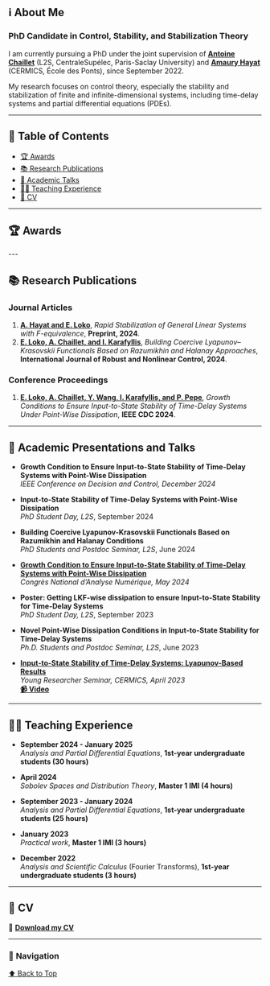 ##  ℹ️ About Me  

### **PhD Candidate in Control, Stability, and Stabilization Theory**  

I am currently pursuing a PhD under the joint supervision of **[Antoine Chaillet](https://l2s.centralesupelec.fr/u/chaillet-antoine/)** (L2S, CentraleSupélec, Paris-Saclay University) and **[Amaury Hayat](http://cermics.enpc.fr/~hayata/)** (CERMICS, École des Ponts), since September 2022.  

My research focuses on control theory, especially the stability and stabilization of finite and infinite-dimensional systems, including time-delay systems and partial differential equations (PDEs).  

---

## 📖 **Table of Contents**
- [🏆 Awards](#awards)
- [📚 Research Publications](#research-publications)
- [🎤 Academic Talks](#academic-presentations-and-talks)
- [👨‍🏫 Teaching Experience](#teaching-experience)
- [📄 CV](https://github.com/user-attachments/files/18690641/CV_Epiphane.pdf)

---


## <a name="awards"></a> 🏆 Awards  
<div class="content-section">
- **September 2024**: *Best Presentation Award of the Automatic team at L2S*, PhD Student Day  
- **September 2021 - July 2022**: *Bezout M2 scholarship*  
</div>
---

## <a name="research-publications"></a> 📚 Research Publications  

### **Journal Articles**  
1. **[A. Hayat and E. Loko](http://cermics.enpc.fr/~hayata/F_equivalence_general_linear.pdf)**, *Rapid Stabilization of General Linear Systems with F-equivalence*, **Preprint, 2024**.  
2. **[E. Loko, A. Chaillet, and I. Karafyllis](https://onlinelibrary.wiley.com/doi/full/10.1002/rnc.7229)**, *Building Coercive Lyapunov–Krasovskii Functionals Based on Razumikhin and Halanay Approaches*, **International Journal of Robust and Nonlinear Control, 2024**.  

### **Conference Proceedings**  
1. **[E. Loko, A. Chaillet, Y. Wang, I. Karafyllis, and P. Pepe](https://hal.science/hal-04688473/)**, *Growth Conditions to Ensure Input-to-State Stability of Time-Delay Systems Under Point-Wise Dissipation*, **IEEE CDC 2024**.  

---

## <a name="academic-presentations-and-talks"></a> 🎤 Academic Presentations and Talks  

- **Growth Condition to Ensure Input-to-State Stability of Time-Delay Systems with Point-Wise Dissipation**  
  *IEEE Conference on Decision and Control, December 2024*

- **Input-to-State Stability of Time-Delay Systems with Point-Wise Dissipation**  
  *PhD Student Day, L2S*, September 2024  
  
- **Building Coercive Lyapunov-Krasovskii Functionals Based on Razumikhin and Halanay Conditions**  
  *PhD Students and Postdoc Seminar, L2S*, June 2024  

- **[Growth Condition to Ensure Input-to-State Stability of Time-Delay Systems with Point-Wise Dissipation](https://canum2024.math.cnrs.fr/programme/soumission/9550b0e6-6cde-4273-9cf6-ba8950814927/presentation.pdf)**  
  *Congrès National d’Analyse Numérique, May 2024*

- **Poster: Getting LKF-wise dissipation to ensure Input-to-State Stability for Time-Delay Systems**  
  *PhD Student Day, L2S*, September 2023  
  
- **Novel Point-Wise Dissipation Conditions in Input-to-State Stability for Time-Delay Systems**  
  *Ph.D. Students and Postdoc Seminar, L2S*, June 2023   

- **[Input-to-State Stability of Time-Delay Systems: Lyapunov-Based Results](https://cermics-lab.enpc.fr/wp-content/uploads/2017/03/Presentation_Cermics.pdf)**  
  *Young Researcher Seminar, CERMICS, April 2023*  
  **[📹 Video](https://www.youtube.com/watch?v=6dXmpGbGNpE)**  

---

## <a name="teaching-experience"></a> 👨‍🏫 Teaching Experience  

- **September 2024 - January 2025**  
  *Analysis and Partial Differential Equations*, **1st-year undergraduate students (30 hours)**  

- **April 2024**  
  *Sobolev Spaces and Distribution Theory*, **Master 1 IMI (4 hours)**  

- **September 2023 - January 2024**  
  *Analysis and Partial Differential Equations*, **1st-year undergraduate students (25 hours)**    

- **January 2023**  
  *Practical work*, **Master 1 IMI (3 hours)**  

- **December 2022**  
  *Analysis and Scientific Calculus* (Fourier Transforms), **1st-year undergraduate students (3 hours)**  
---

## <a name="cv"></a> 📄 CV  

📄 **[Download my CV](https://github.com/user-attachments/files/18690641/CV_Epiphane.pdf)**  

---

### 🔎 **Navigation**  
[⬆️ Back to Top](#📖-table-of-contents)  
<style>
/* Cacher toutes les sections sauf "About Me" */
.content-section {
    display: none;
}

/* Style des liens pour la navigation */
#table-of-contents a {
    text-decoration: none;
    color: #0077cc;
    font-weight: bold;
    cursor: pointer;
}

#table-of-contents a:hover {
    text-decoration: underline;
}
</style>

<script>
document.addEventListener("DOMContentLoaded", function() {
    // Récupérer tous les liens du sommaire
    let links = document.querySelectorAll("#table-of-contents a");

    links.forEach(link => {
        link.addEventListener("click", function(event) {
            event.preventDefault(); // Empêche le scroll par défaut

            // Masquer toutes les sections
            document.querySelectorAll(".content-section").forEach(section => {
                section.style.display = "none";
            });

            // Récupérer l'ID de la section à afficher
            let sectionId = this.getAttribute("href").substring(1);
            let sectionToShow = document.querySelector(`[name="${sectionId}"]`).nextElementSibling;

            // Afficher la section correspondante
            if (sectionToShow) {
                sectionToShow.style.display = "block";
            }
        });
    });
});
</script>

